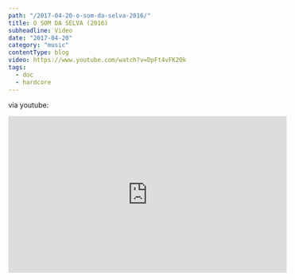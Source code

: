 ```yaml
---
path: "/2017-04-20-o-som-da-selva-2016/"
title: O SOM DA SELVA (2016)
subheadline: Video
date: "2017-04-20"
category: "music"
contentType: blog
video: https://www.youtube.com/watch?v=DpFt4vFK2Ok
tags:
  - doc
  - hardcore
---
```


via youtube:

<iframe width="560" height="315" src="https://www.youtube.com/embed/DpFt4vFK2Ok" frameborder="0" allowfullscreen></iframe>
